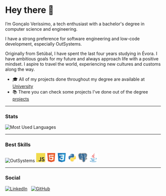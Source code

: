 # Hey there 👋

I’m Gonçalo Veríssimo, a tech enthusiast with a bachelor's degree in computer science and engineering.

I have a strong preference for software engineering and low-code development, especially OutSystems.

Originally from Setúbal, I have spent the last four years studying in Évora.
I have ambitious goals for my future and always approach life with a positive mindset. I aspire to travel the world, experiencing new cultures and customs along the way.

- 🎓 All of my projects done throughout my degree are available at [University](/University)
- 📚 There you can check some projects I've done out of the degree [projects](/projects)


---


### Stats

![Most Used Languages](https://github-readme-stats.vercel.app/api/top-langs/?username=goncalofverissimo&layout=compact&theme=omni)


---


### Best Skills

<img src="https://www.outsystems.com/assets/img/outsystems-logo.svg" alt="OutSystems" width="30">
<img src="https://raw.githubusercontent.com/devicons/devicon/master/icons/javascript/javascript-original.svg" alt="javascript" width="30">
<img src="https://raw.githubusercontent.com/devicons/devicon/master/icons/html5/html5-original.svg" alt="html5" width="30">
<img src="https://raw.githubusercontent.com/devicons/devicon/master/icons/css3/css3-original.svg" alt="css3" width="30">
<img src="https://raw.githubusercontent.com/devicons/devicon/master/icons/python/python-original.svg" alt="python" width="30">
<img src="https://raw.githubusercontent.com/devicons/devicon/master/icons/postgresql/postgresql-original.svg" alt="postgresql" width="30">
<img src="https://raw.githubusercontent.com/devicons/devicon/master/icons/java/java-original.svg" alt="java" width="30">


---


### Social

[![LinkedIn](https://img.shields.io/badge/LinkedIn-blue?style=flat-square&logo=linkedin&logoColor=white)](https://www.linkedin.com/in/goncaloverissimopt)   
[![GitHub](https://img.shields.io/badge/GitHub-100000?style=flat-square&logo=github&logoColor=white)](https://github.com/goncalofverissimo)
